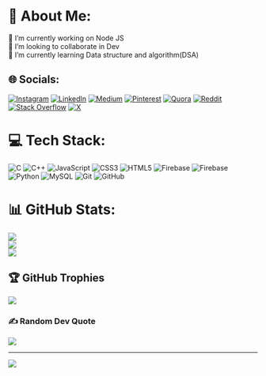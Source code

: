 # 💫 About Me:
🔭 I’m currently working on Node JS<br>👯 I’m looking to collaborate in Dev<br>🌱 I’m currently learning Data structure and algorithm(DSA)<br>


## 🌐 Socials:
[![Instagram](https://img.shields.io/badge/Instagram-%23E4405F.svg?logo=Instagram&logoColor=white)](https://instagram.com/v1vekkkkk09) [![LinkedIn](https://img.shields.io/badge/LinkedIn-%230077B5.svg?logo=linkedin&logoColor=white)](https://linkedin.com/in/vivekraj09) [![Medium](https://img.shields.io/badge/Medium-12100E?logo=medium&logoColor=white)](https://medium.com/@vivekbr6541) [![Pinterest](https://img.shields.io/badge/Pinterest-%23E60023.svg?logo=Pinterest&logoColor=white)](https://pinterest.com/vivekbr6541) [![Quora](https://img.shields.io/badge/Quora-%23B92B27.svg?logo=Quora&logoColor=white)](https://quora.com/profile/Vivek-Bhardwaj-606) [![Reddit](https://img.shields.io/badge/Reddit-%23FF4500.svg?logo=Reddit&logoColor=white)](https://reddit.com/user/u/Elegant_Ad3888) [![Stack Overflow](https://img.shields.io/badge/-Stackoverflow-FE7A16?logo=stack-overflow&logoColor=white)](https://stackoverflow.com/users/22971562/vivek-raj) [![X](https://img.shields.io/badge/X-black.svg?logo=X&logoColor=white)](https://x.com/VivekRaj438647) 

# 💻 Tech Stack:
![C](https://img.shields.io/badge/c-%2300599C.svg?style=for-the-badge&logo=c&logoColor=white) ![C++](https://img.shields.io/badge/c++-%2300599C.svg?style=for-the-badge&logo=c%2B%2B&logoColor=white) ![JavaScript](https://img.shields.io/badge/javascript-%23323330.svg?style=for-the-badge&logo=javascript&logoColor=%23F7DF1E) ![CSS3](https://img.shields.io/badge/css3-%231572B6.svg?style=for-the-badge&logo=css3&logoColor=white) ![HTML5](https://img.shields.io/badge/html5-%23E34F26.svg?style=for-the-badge&logo=html5&logoColor=white) ![Firebase](https://img.shields.io/badge/firebase-%23039BE5.svg?style=for-the-badge&logo=firebase) ![Firebase](https://img.shields.io/badge/firebase-a08021?style=for-the-badge&logo=firebase&logoColor=ffcd34) ![Python](https://img.shields.io/badge/python-3670A0?style=for-the-badge&logo=python&logoColor=ffdd54) ![MySQL](https://img.shields.io/badge/mysql-4479A1.svg?style=for-the-badge&logo=mysql&logoColor=white) ![Git](https://img.shields.io/badge/git-%23F05033.svg?style=for-the-badge&logo=git&logoColor=white) ![GitHub](https://img.shields.io/badge/github-%23121011.svg?style=for-the-badge&logo=github&logoColor=white)
# 📊 GitHub Stats:
![](https://github-readme-stats.vercel.app/api?username=Vivek9906&theme=dark&hide_border=false&include_all_commits=true&count_private=true)<br/>
![](https://github-readme-streak-stats.herokuapp.com/?user=Vivek9906&theme=dark&hide_border=false)<br/>
![](https://github-readme-stats.vercel.app/api/top-langs/?username=Vivek9906&theme=dark&hide_border=false&include_all_commits=true&count_private=true&layout=compact)

## 🏆 GitHub Trophies
![](https://github-profile-trophy.vercel.app/?username=Vivek9906&theme=radical&no-frame=false&no-bg=false&margin-w=4)

### ✍️ Random Dev Quote
![](https://quotes-github-readme.vercel.app/api?type=horizontal&theme=radical)

---
[![](https://visitcount.itsvg.in/api?id=Vivek9906&icon=0&color=0)](https://visitcount.itsvg.in)

<!-- Proudly created with GPRM ( https://gprm.itsvg.in ) -->
